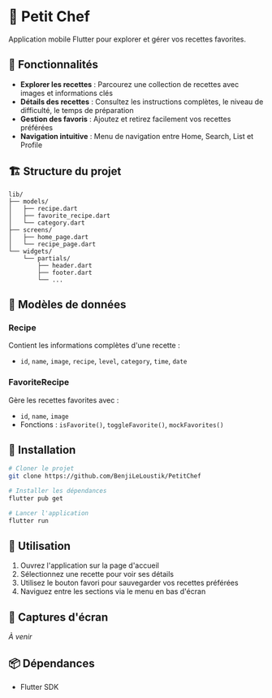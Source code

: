 # 🍳 Petit Chef

Application mobile Flutter pour explorer et gérer vos recettes favorites.

## 📱 Fonctionnalités

- **Explorer les recettes** : Parcourez une collection de recettes avec images et informations clés
- **Détails des recettes** : Consultez les instructions complètes, le niveau de difficulté, le temps de préparation
- **Gestion des favoris** : Ajoutez et retirez facilement vos recettes préférées
- **Navigation intuitive** : Menu de navigation entre Home, Search, List et Profile

## 🏗️ Structure du projet

```
lib/
├── models/
│   ├── recipe.dart
│   ├── favorite_recipe.dart
│   └── category.dart
├── screens/
│   ├── home_page.dart
│   └── recipe_page.dart
└── widgets/
    └── partials/
        ├── header.dart
        ├── footer.dart
        └── ...
```

## 🔧 Modèles de données

### Recipe
Contient les informations complètes d'une recette :
- `id`, `name`, `image`, `recipe`, `level`, `category`, `time`, `date`

### FavoriteRecipe
Gère les recettes favorites avec :
- `id`, `name`, `image`
- Fonctions : `isFavorite()`, `toggleFavorite()`, `mockFavorites()`

## 🚀 Installation

```bash
# Cloner le projet
git clone https://github.com/BenjiLeLoustik/PetitChef

# Installer les dépendances
flutter pub get

# Lancer l'application
flutter run
```

## 📝 Utilisation

1. Ouvrez l'application sur la page d'accueil
2. Sélectionnez une recette pour voir ses détails
3. Utilisez le bouton favori pour sauvegarder vos recettes préférées
4. Naviguez entre les sections via le menu en bas d'écran

## 🎨 Captures d'écran

*À venir*

## 📦 Dépendances

- Flutter SDK
